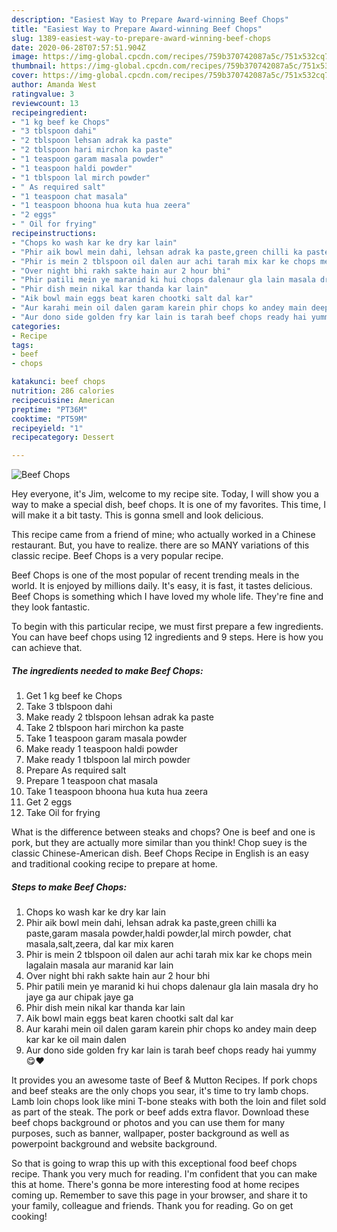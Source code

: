 ```yaml
---
description: "Easiest Way to Prepare Award-winning Beef Chops"
title: "Easiest Way to Prepare Award-winning Beef Chops"
slug: 1389-easiest-way-to-prepare-award-winning-beef-chops
date: 2020-06-28T07:57:51.904Z
image: https://img-global.cpcdn.com/recipes/759b370742087a5c/751x532cq70/beef-chops-recipe-main-photo.jpg
thumbnail: https://img-global.cpcdn.com/recipes/759b370742087a5c/751x532cq70/beef-chops-recipe-main-photo.jpg
cover: https://img-global.cpcdn.com/recipes/759b370742087a5c/751x532cq70/beef-chops-recipe-main-photo.jpg
author: Amanda West
ratingvalue: 3
reviewcount: 13
recipeingredient:
- "1 kg beef ke Chops"
- "3 tblspoon dahi"
- "2 tblspoon lehsan adrak ka paste"
- "2 tblspoon hari mirchon ka paste"
- "1 teaspoon garam masala powder"
- "1 teaspoon haldi powder"
- "1 tblspoon lal mirch powder"
- " As required salt"
- "1 teaspoon chat masala"
- "1 teaspoon bhoona hua kuta hua zeera"
- "2 eggs"
- " Oil for frying"
recipeinstructions:
- "Chops ko wash kar ke dry kar lain"
- "Phir aik bowl mein dahi, lehsan adrak ka paste,green chilli ka paste,garam masala powder,haldi powder,lal mirch powder, chat masala,salt,zeera, dal kar mix karen"
- "Phir is mein 2 tblspoon oil dalen aur achi tarah mix kar ke chops mein lagalain masala aur maranid kar lain"
- "Over night bhi rakh sakte hain aur 2 hour bhi"
- "Phir patili mein ye maranid ki hui chops dalenaur gla lain masala dry ho jaye ga aur chipak jaye ga"
- "Phir dish mein nikal kar thanda kar lain"
- "Aik bowl main eggs beat karen chootki salt dal kar"
- "Aur karahi mein oil dalen garam karein phir chops ko andey main deep kar kar ke oil main dalen"
- "Aur dono side golden fry kar lain is tarah beef chops ready hai yummy 😋♥️"
categories:
- Recipe
tags:
- beef
- chops

katakunci: beef chops 
nutrition: 286 calories
recipecuisine: American
preptime: "PT36M"
cooktime: "PT59M"
recipeyield: "1"
recipecategory: Dessert

---
```



![Beef Chops](https://img-global.cpcdn.com/recipes/759b370742087a5c/751x532cq70/beef-chops-recipe-main-photo.jpg)

Hey everyone, it's Jim, welcome to my recipe site. Today, I will show you a way to make a special dish, beef chops. It is one of my favorites. This time, I will make it a bit tasty. This is gonna smell and look delicious.

This recipe came from a friend of mine; who actually worked in a Chinese restaurant. But, you have to realize. there are so MANY variations of this classic recipe. Beef Chops is a very popular recipe.

Beef Chops is one of the most popular of recent trending meals in the world. It is enjoyed by millions daily. It's easy, it is fast, it tastes delicious. Beef Chops is something which I have loved my whole life. They're fine and they look fantastic.


To begin with this particular recipe, we must first prepare a few ingredients. You can have beef chops using 12 ingredients and 9 steps. Here is how you can achieve that.

<!--inarticleads1-->

##### The ingredients needed to make Beef Chops:

1. Get 1 kg beef ke Chops
1. Take 3 tblspoon dahi
1. Make ready 2 tblspoon lehsan adrak ka paste
1. Take 2 tblspoon hari mirchon ka paste
1. Take 1 teaspoon garam masala powder
1. Make ready 1 teaspoon haldi powder
1. Make ready 1 tblspoon lal mirch powder
1. Prepare  As required salt
1. Prepare 1 teaspoon chat masala
1. Take 1 teaspoon bhoona hua kuta hua zeera
1. Get 2 eggs
1. Take  Oil for frying


What is the difference between steaks and chops? One is beef and one is pork, but they are actually more similar than you think! Chop suey is the classic Chinese-American dish. Beef Chops Recipe in English is an easy and traditional cooking recipe to prepare at home. 

<!--inarticleads2-->

##### Steps to make Beef Chops:

1. Chops ko wash kar ke dry kar lain
1. Phir aik bowl mein dahi, lehsan adrak ka paste,green chilli ka paste,garam masala powder,haldi powder,lal mirch powder, chat masala,salt,zeera, dal kar mix karen
1. Phir is mein 2 tblspoon oil dalen aur achi tarah mix kar ke chops mein lagalain masala aur maranid kar lain
1. Over night bhi rakh sakte hain aur 2 hour bhi
1. Phir patili mein ye maranid ki hui chops dalenaur gla lain masala dry ho jaye ga aur chipak jaye ga
1. Phir dish mein nikal kar thanda kar lain
1. Aik bowl main eggs beat karen chootki salt dal kar
1. Aur karahi mein oil dalen garam karein phir chops ko andey main deep kar kar ke oil main dalen
1. Aur dono side golden fry kar lain is tarah beef chops ready hai yummy 😋♥️


It provides you an awesome taste of Beef &amp; Mutton Recipes. If pork chops and beef steaks are the only chops you sear, it&#39;s time to try lamb chops. Lamb loin chops look like mini T-bone steaks with both the loin and filet sold as part of the steak. The pork or beef adds extra flavor. Download these beef chops background or photos and you can use them for many purposes, such as banner, wallpaper, poster background as well as powerpoint background and website background. 

So that is going to wrap this up with this exceptional food beef chops recipe. Thank you very much for reading. I'm confident that you can make this at home. There's gonna be more interesting food at home recipes coming up. Remember to save this page in your browser, and share it to your family, colleague and friends. Thank you for reading. Go on get cooking!
